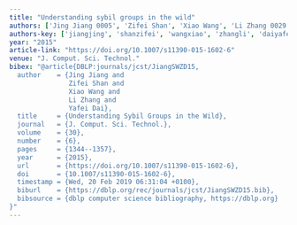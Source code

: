 ```yaml
---
title: "Understanding sybil groups in the wild"
authors: ['Jing Jiang 0005', 'Zifei Shan', 'Xiao Wang', 'Li Zhang 0029', 'Yafei Dai']
authors-key: ['jiangjing', 'shanzifei', 'wangxiao', 'zhangli', 'daiyafei']
year: "2015"
article-link: "https://doi.org/10.1007/s11390-015-1602-6"
venue: "J. Comput. Sci. Technol."
bibex: "@article{DBLP:journals/jcst/JiangSWZD15,
  author    = {Jing Jiang and
               Zifei Shan and
               Xiao Wang and
               Li Zhang and
               Yafei Dai},
  title     = {Understanding Sybil Groups in the Wild},
  journal   = {J. Comput. Sci. Technol.},
  volume    = {30},
  number    = {6},
  pages     = {1344--1357},
  year      = {2015},
  url       = {https://doi.org/10.1007/s11390-015-1602-6},
  doi       = {10.1007/s11390-015-1602-6},
  timestamp = {Wed, 20 Feb 2019 06:31:04 +0100},
  biburl    = {https://dblp.org/rec/journals/jcst/JiangSWZD15.bib},
  bibsource = {dblp computer science bibliography, https://dblp.org}
}"
---
```


